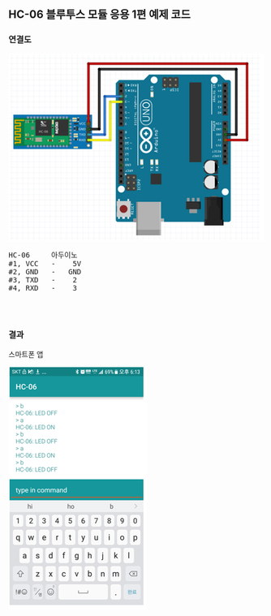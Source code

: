 ## HC-06 블루투스 모듈 응용 1편 예제 코드



### 연결도

![](../img/01_sch.png)

<pre>
HC-06     아두이노
#1, VCC   -    5V
#2, GND   -   GND
#3, TXD   -    2
#4, RXD   -    3
</pre>

<br/>
<br/>


### 결과

스마트폰 앱

![](../img/02_output.png)
